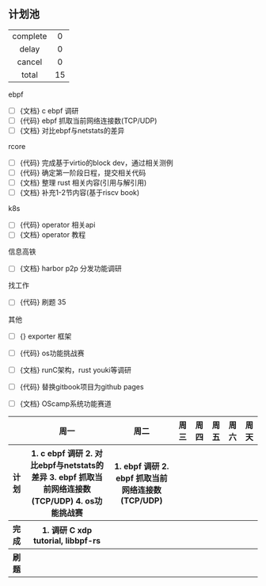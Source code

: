 ## 计划池

|          |       |
| :------: | :---: |
| complete |   0   |
|  delay   |   0   |
|  cancel  |   0   |
|  total   |  15   |

ebpf
- [ ] {文档} c ebpf 调研
- [ ] {代码} ebpf 抓取当前网络连接数(TCP/UDP)
- [ ] {文档} 对比ebpf与netstats的差异

rcore
- [ ] {代码} 完成基于virtio的block dev，通过相关测例
- [ ] {代码} 确定第一阶段日程，提交相关代码
- [ ] {文档} 整理 rust 相关内容(引用与解引用)
- [ ] {文档} 补充1-2节内容(基于riscv book)

k8s
- [ ] {代码} operator 相关api
- [ ] {文档} operator 教程

信息高铁
- [ ] {文档} harbor p2p 分发功能调研

找工作
- [ ] {代码} 刷题 35 

其他
- [ ] {} exporter 框架
- [ ] {代码} os功能挑战赛
- [ ] {文档} runC架构，rust youki等调研
- [ ] {代码} 替换gitbook项目为github pages
- [ ] {文档} OScamp系统功能赛道


<table>
<tr>
<th></th>
<th>周一</th>
<th>周二</th>
<th>周三</th>
<th>周四</th>
<th>周五</th>
<th>周六</th>
<th>周天</th>
</tr>

<!-- ---------------- 计划 ---------------- -->
<tr>
<th>计划</th>

<!-- 周一 -->
<th>
1. c ebpf 调研
2. 对比ebpf与netstats的差异
3. ebpf 抓取当前网络连接数(TCP/UDP)
4. os功能挑战赛
</th>

<!-- 周二 -->
<th>
1. ebpf 调研
2. ebpf 抓取当前网络连接数(TCP/UDP)
</th>

<!-- 周三 -->
<th>
</th>

<!-- 周四 -->
<th>
</th>

<!-- 周五 -->
<th>
</th>

<!-- 周六 -->
<th>
</th>

<!-- 周天 -->
<th>
</th>

</tr>

<!-- ---------------- 完成 ---------------- -->
<tr>
<th>完成</th>

<!-- 周一 -->
<th>
1. 调研 C xdp tutorial, libbpf-rs
</th>

<!-- 周二 -->
<th>
</th>

<!-- 周三 -->
<th>
</th>

<!-- 周四 -->
<th>
</th>

<!-- 周五 -->
<th>
</th>

<!-- 周六 -->
<th>
</th>

<!-- 周天 -->
<th>
</th>

</tr>

<!-- ---------------- 刷题 ---------------- -->
<tr>
<th>刷题</th>

<!-- 周一 -->
<th>
</th>

<!-- 周二 -->
<th>
</th>

<!-- 周三 -->
<th>
</th>

<!-- 周四 -->
<th>
</th>

<!-- 周五 -->
<th>
</th>

<!-- 周六 -->
<th>
</th>

<!-- 周天 -->
<th>
</th>

</tr>

</table>